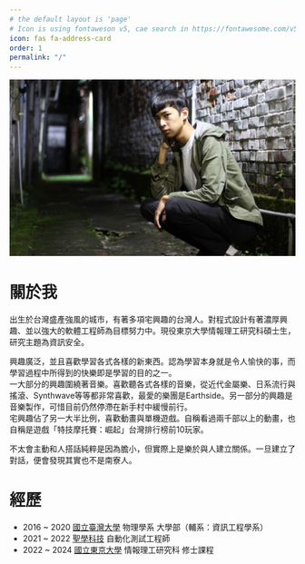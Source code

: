 ```yaml
---
# the default layout is 'page'
# Icon is using fontaweson v5, cae search in https://fontawesome.com/v5/search
icon: fas fa-address-card
order: 1
permalink: "/"
---
```



![image](/assets/img/樂器行結束.jpeg)

# 關於我
出生於台灣盛產強風的城市，有著多項宅興趣的台灣人。對程式設計有著濃厚興趣、並以強大的軟體工程師為目標努力中。現役東京大學情報理工研究科碩士生，研究主題為資訊安全。

興趣廣泛，並且喜歡學習各式各樣的新東西。認為學習本身就是令人愉快的事，而學習過程中所得到的快樂即是學習的目的之一。  
一大部分的興趣圍繞著音樂。喜歡聽各式各樣的音樂，從近代金屬樂、日系流行與搖滾、Synthwave等等都非常喜歡，最愛的樂團是Earthside。另一部分的興趣是音樂製作，可惜目前仍然停滯在新手村中緩慢前行。  
宅興趣佔了另一大半比例，喜歡動畫與單機遊戲。自稱看過兩千部以上的動畫，也自稱是遊戲「特技摩托賽：崛起」台灣排行榜前10玩家。

不太會主動和人搭話純粹是因為膽小，但實際上是樂於與人建立關係。一旦建立了對話，便會發現其實也不是南寮人。

# 經歷

<div id="experience" class="pl-xl-3" bis_skin_checked="1">
    <ul class="list-unstyled">
        <li>
            <span class="date day">2016 ~ 2020</span>
            <a href="https://www.ntu.edu.tw/" target="_blank">國立臺灣大學</a><span> 物理學系 大學部（輔系：資訊工程學系）</span>
        </li>
        <li>
            <span class="date day">2021 ~ 2022</span>
            <a href="https://www.gofreight.com/" target="_blank">聖學科技</a><span> 自動化測試工程師</span>
        </li>
        <li>
            <span class="date day">2022 ~ 2024</span>
            <a href="https://www.u-tokyo.ac.jp" target="_blank">國立東京大學</a><span> 情報理工研究科 修士課程</span>
        </li>
    </ul>
</div>

<!-- # Projects -->

<!-- # CV -->
